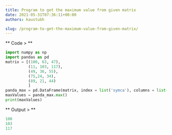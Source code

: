 ```yaml
---
title: Program to get the maximum value from given matrix
date: 2021-05-31T07:36:11+00:00
authors: kaustubh

slug: /program-to-get-the-maximum-value-from-given-matrix/
---
```

** Code > **

```python title="file.py"
import numpy as np
import pandas as pd
matrix = [(100, 63, 47),
          (11, 103, 117),
          (49, 36, 55),
          (75,24, 34),
          (89, 21, 44)
          ]
panda_max = pd.DataFrame(matrix, index = list('symca'), columns = list('psk'))
maxValues = panda_max.max()
print(maxValues)
```

** Output > **

```python title="Output"
100
103
117
```